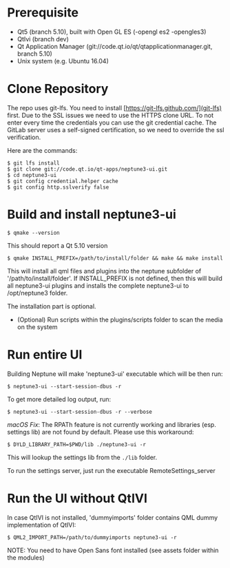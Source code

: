 # Prerequisite

* Qt5 (branch 5.10), built with Open GL ES (-opengl es2 -opengles3)
* QtIvi (branch dev)
* Qt Application Manager (git://code.qt.io/qt/qtapplicationmanager.git, branch 5.10)
* Unix system (e.g. Ubuntu 16.04)

# Clone Repository

The repo uses git-lfs. You need to install [https://git-lfs.github.com/](git-lfs) first. Due to the SSL issues we need to use the HTTPS clone URL. To not enter every time the credentials you can use the git credential cache. The GitLab server uses a self-signed certification, so we need to override the ssl verification.

Here are the commands:

    $ git lfs install
    $ git clone git://code.qt.io/qt-apps/neptune3-ui.git
    $ cd neptune3-ui
    $ git config credential.helper cache
    $ git config http.sslverify false

# Build and install neptune3-ui

    $ qmake --version

This should report a Qt 5.10 version

    $ qmake INSTALL_PREFIX=/path/to/install/folder && make && make install

This will install all qml files and plugins into the neptune subfolder of '/path/to/install/folder'. If INSTALL_PREFIX is not defined, then this will build all neptune3-ui plugins and installs the complete neptune3-ui to /opt/neptune3 folder.

The installation part is optional.

* (Optional) Run scripts within the plugins/scripts folder to scan the media on the system

# Run entire UI

Building Neptune will make 'neptune3-ui' executable which will be then run:

    $ neptune3-ui --start-session-dbus -r

To get more detailed log output, run:

    $ neptune3-ui --start-session-dbus -r --verbose

*macOS Fix*: The RPATh feature is not currently working and libraries (esp. settings lib) are not found by default. Please use this workaround:

    $ DYLD_LIBRARY_PATH=$PWD/lib ./neptune3-ui -r

This will lookup the settings lib from the `./lib` folder.

To run the settings server, just run the executable RemoteSettings_server

# Run the UI without QtIVI

In case QtIVI is not installed, 'dummyimports' folder contains QML dummy implementation of QtIVI:

    $ QML2_IMPORT_PATH=/path/to/dummyimports neptune3-ui -r

NOTE: You need to have Open Sans font installed (see assets folder within the modules)
